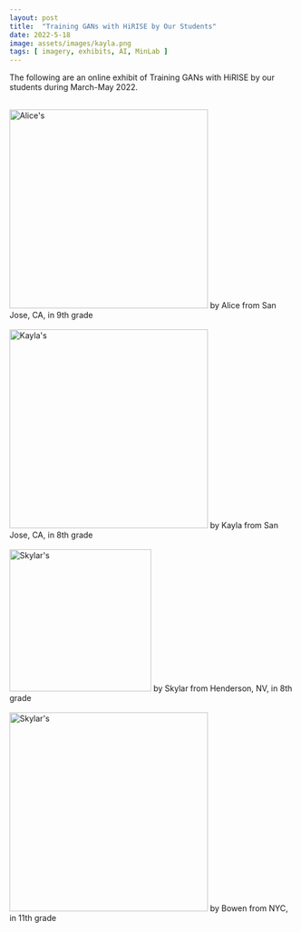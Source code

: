```yaml
---
layout: post
title:  "Training GANs with HiRISE by Our Students"
date: 2022-5-18
image: assets/images/kayla.png
tags: [ imagery, exhibits, AI, MinLab ]
---
```


The following are an online exhibit of Training GANs with HiRISE by our students during March-May 2022.


<br>
<img width=350 src="/assets/images/alice_hirise.gif" class="img-fluid" alt="Alice's" />  
by Alice from San Jose, CA, in 9th grade
<br>
<br>

<img width=350 src="/assets/images/kayla_hirise.gif" class="img-fluid" alt="Kayla's" />  
by Kayla from San Jose, CA, in 8th grade
<br>
<br>

<img width=250 src="/assets/images/skylar_hirise.gif" class="img-fluid" alt="Skylar's" />  
by Skylar from Henderson, NV, in 8th grade
<br>
<br>

<img width=350 src="/assets/images/bowen_hirise.gif" class="img-fluid" alt="Skylar's" />  
by Bowen from NYC, in 11th grade

